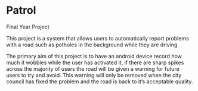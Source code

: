 # Patrol
Final Year Project


This project is a system that allows users to automatically report problems with a road such as 
potholes in the background while they are driving.

The primary aim of this project is to have an android device record how much it wobbles while 
the user has activated it, if there are sharp spikes across the majority of users the road will 
be given a warning for future users to try and avoid. This warning will only be removed when the 
city council has fixed the problem and the road is back to it’s acceptable quality.
